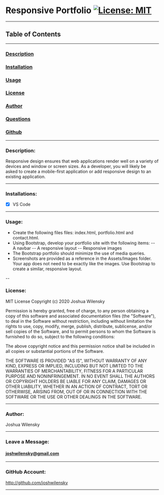 # Responsive Portfolio [![License: MIT](https://img.shields.io/badge/License-MIT-yellow.svg)](https://opensource.org/licenses/MIT)

---

## Table of Contents

---

### [Description](#Description)

### [Installation](#Installation)

### [Usage](#Usage)

### [License](#License)

### [Author](#Author)

### [Questions](#Questions)

### [Github](#Github)

---

### <a name="Description"></a>Description:

Responsive design ensures that web applications render well on a variety of devices and window or screen sizes. As a developer, you will likely be asked to create a mobile-first application or add responsive design to an existing application.

---

### <a name="Installations"></a>Installations:

- [x] VS Code

---

### <a name="Usage"></a>Usage:

- Create the following files files: index.html, portfolio.html and contact.html.
- Using Bootstrap, develop your portfolio site with the following items:
  -- A navbar
  -- A responsive layout
  -- Responsive images
- The Bootstrap portfolio should minimize the use of media queries.
- Screenshots are provided as a reference in the Assets/Images folder. Your app does not need to be exactly like the images. Use Bootstrap to create a similar, responsive layout.

--

### <a name="License"></a>License:

MIT License
Copyright (c) 2020 Joshua Wilensky

Permission is hereby granted, free of charge, to any person obtaining a copy
of this software and associated documentation files (the "Software"), to deal
in the Software without restriction, including without limitation the rights
to use, copy, modify, merge, publish, distribute, sublicense, and/or sell
copies of the Software, and to permit persons to whom the Software is
furnished to do so, subject to the following conditions:

The above copyright notice and this permission notice shall be included in all
copies or substantial portions of the Software.

THE SOFTWARE IS PROVIDED "AS IS", WITHOUT WARRANTY OF ANY KIND, EXPRESS OR
IMPLIED, INCLUDING BUT NOT LIMITED TO THE WARRANTIES OF MERCHANTABILITY,
FITNESS FOR A PARTICULAR PURPOSE AND NONINFRINGEMENT. IN NO EVENT SHALL THE
AUTHORS OR COPYRIGHT HOLDERS BE LIABLE FOR ANY CLAIM, DAMAGES OR OTHER
LIABILITY, WHETHER IN AN ACTION OF CONTRACT, TORT OR OTHERWISE, ARISING FROM,
OUT OF OR IN CONNECTION WITH THE SOFTWARE OR THE USE OR OTHER DEALINGS IN THE
SOFTWARE.

---

### <a name="Author"></a>Author:

Joshua Wilensky

---

### <a name="Questions"></a>Leave a Message:

#### joshwilensky@gmail.com

---

### <a name="Github"></a>GitHub Account:

http://github.com/joshwilensky

---

